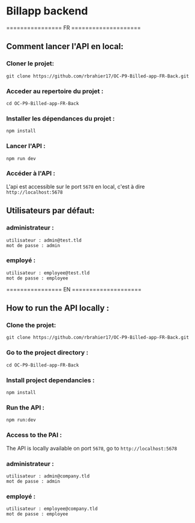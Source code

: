 # Billapp backend

================ FR ====================

## Comment lancer l'API en local:

### Cloner le projet:
```
git clone https://github.com/rbrahier17/OC-P9-Billed-app-FR-Back.git
```

### Acceder au repertoire du projet :
```
cd OC-P9-Billed-app-FR-Back
```

### Installer les dépendances du projet :

```
npm install
```

### Lancer l'API :

```
npm run dev
```

### Accéder à l'API :

L'api est accessible sur le port `5678` en local, c'est à dire `http://localhost:5678`

## Utilisateurs par défaut:

### administrateur : 
```
utilisateur : admin@test.tld 
mot de passe : admin
```
### employé :
```
utilisateur : employee@test.tld
mot de passe : employee
```


================ EN ====================


## How to run the API locally :


### Clone the projet:
```
git clone https://github.com/rbrahier17/OC-P9-Billed-app-FR-Back.git
```

### Go to the project directory :
```
cd OC-P9-Billed-app-FR-Back
```

### Install project dependancies :

```
npm install
```

### Run the API :

```
npm run:dev
```

### Access to the PAI :

The API is locally available on port `5678`, go to `http://localhost:5678`

### administrateur : 
```
utilisateur : admin@company.tld 
mot de passe : admin
```
### employé :
```
utilisateur : employee@company.tld
mot de passe : employee
```
